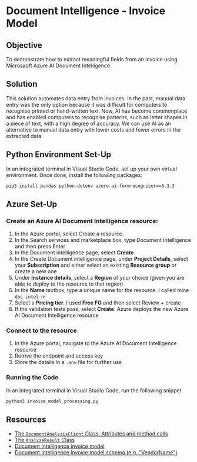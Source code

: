 # Document Intelligence - Invoice Model

## Objective

To demonstrate how to extract meaningful fields from an invoice using Microsaoft Azure AI Document Intelligence. 

## Solution

This solution automates data entry from invoices. In the past, manual data entry was the only option because it was difficult for computers to recognise printed or hand-written text. Now, AI has become commonplace and has enabled computers to recognise patterns, such as letter shapes in a piece of text, with a high degree of accuracy. We can use AI as an alternative to manual data entry with lower costs and fewer errors in the extracted data.

## Python Environment Set-Up

In an integrated terminal in Visual Studio Code, set up your own virtual environment. Once done, install the following packages:

```bash
pip3 install pandas python-dotenv azure-ai-formrecognizer==3.3.3
```

## Azure Set-Up

### Create an Azure AI Document Intelligence resource:
  1. In the Azure portal, select Create a resource.
  2. In the Search services and marketplace box, type Document Intelligence and then press Enter
  3. In the Document intelligence page, select **Create**
  4. In the Create Document intelligence page, under **Project Details**, select your **Subscription** and either select an existing **Resource group** or create a new one
  5. Under **Instance details**, select a **Region** of your choice (given you are able to deploy to the resource to that region)
  6. In the **Name** textbox, type a unique name for the resource. I called mine `doc-intel-nr`
  7. Select a **Pricing tier**. I used **Free FO** and then select Review + create
  8. If the validation tests pass, select **Create**. Azure deploys the new Azure AI Document Intelligence resource

### Connect to the resource
  1. In the Azure portal, navigate to the Azure AI Document Intelligence resource
  2. Retrive the endpoint and access key
  3. Store the details in a `.env` file for further use


### Running the Code

In an integrated terminal in Visual Studio Code, run the following snippet

```bash
python3 invoice_model_processing.py
```

## Resources
* [The `DocumentAnalysisClient` Class: Attributes and method calls](https://learn.microsoft.com/en-us/python/api/azure-ai-formrecognizer/azure.ai.formrecognizer.documentanalysisclient?view=azure-python#azure-ai-formrecognizer-documentanalysisclient-begin-analyze-document)
* [The `AnalyzeResult` Class](https://learn.microsoft.com/en-us/python/api/azure-ai-formrecognizer/azure.ai.formrecognizer.analyzeresult?view=azure-python)
* [Document Intelligence invoice model](https://learn.microsoft.com/en-us/azure/ai-services/document-intelligence/prebuilt/invoice?view=doc-intel-4.0.0)
* [Document Intelligence invoice model schema (e.g. "VendorName")](https://github.com/Azure-Samples/document-intelligence-code-samples/blob/main/schema/2024-11-30-ga/invoice.md)

